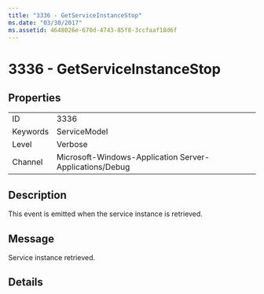 ```yaml
---
title: "3336 - GetServiceInstanceStop"
ms.date: "03/30/2017"
ms.assetid: 4648026e-670d-4743-85f8-3ccfaaf18d6f
---
```

# 3336 - GetServiceInstanceStop
## Properties  
  
|||  
|-|-|  
|ID|3336|  
|Keywords|ServiceModel|  
|Level|Verbose|  
|Channel|Microsoft-Windows-Application Server-Applications/Debug|  
  
## Description  
 This event is emitted when the service instance is retrieved.  
  
## Message  
 Service instance retrieved.  
  
## Details
